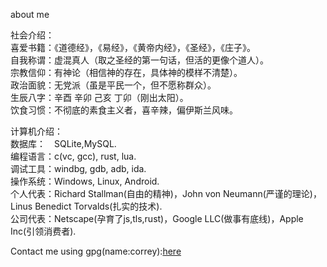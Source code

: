 about me <br>

社会介绍：  <br>
喜爱书籍：《道德经》，《易经》，《黄帝内经》，《圣经》，《庄子》。  <br>
自我称谓：虚混真人（取之圣经的第一句话，但活的更像个道人）。  <br>
宗教信仰：有神论（相信神的存在，具体神的模样不清楚）。  <br>
政治面貌：无党派（虽是平民一个，但不愿称群众）。  <br>
生辰八字：辛酉 辛卯 己亥 丁卯（刚出太阳）。  <br>
饮食习惯：不彻底的素食主义者，喜辛辣，偏伊斯兰风味。  <br>

计算机介绍：  <br>
数据库：&emsp;SQLite,MySQL.  <br>
编程语言：c(vc, gcc), rust, lua.  <br>
调试工具：windbg, gdb, adb, ida.  <br> <!--lldb-->
操作系统：Windows, Linux, Android.  <br>
个人代表：Richard Stallman(自由的精神)，John von Neumann(严谨的理论)，Linus Benedict Torvalds(扎实的技术).  <br>
公司代表：Netscape(孕育了js,tls,rust)，Google LLC(做事有底线)，Apple Inc(引领消费者).  <br>

Contact me using gpg(name:correy):<a href="https://github.com/kouzhudong/kouzhudong/blob/main/gpg.asc">here</a><br>
<!--
Send me a private message (unsigned):<a href="https://github.com/kouzhudong/kouzhudong/blob/main/correy.pem">here</a><br>
-->

<!--
<img align="left" src="https://github-readme-stats.vercel.app/api/top-langs/?username=kouzhudong&layout=compact" />
-->

<!--
<img align="left" src="https://github-readme-stats.vercel.app/api?username=kouzhudong&show_icons=true&icon_color=CE1D2D&text_color=718096&bg_color=ffffff&hide_title=true" />
-->
